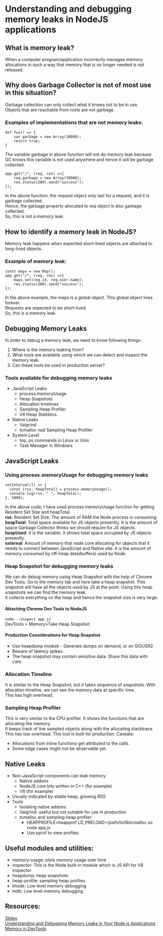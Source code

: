# Understanding and debugging memory leaks in NodeJS applications

## What is memory leak?
When a computer program/application incorrectly manages memory allocations in such
a way that memory that is no longer needed is not released.

## Why does Garbage Collector is not of most use in this situation?
Garbage collection can only collect what it knows not to be in use.  
Objects that are reachable from roots are not garbage.

### Examples of implementations that are not memory leaks:
```
def fun() => {
    var garbage = new Array(10000);
    return true;
}
```
The variable garbage in above function will not do memory leak because GC knows this variable
is not used anywhere and hence it will be garbage collected.

```
app.get("/", (req, res) =>{
    req.garbage = new Array(10000);
    res.status(200).send("success");
});
```
In the above function, the request object only last for a request, and it is garbage collected.  
Hence, the garbage property allocated to req object is also garbage collected.  
So, this is not a memory leak.

## How to identify a memory leak in NodeJS?
Memory leak happens when expected short-lived objects are attached to long-lived objects.

### Example of memory leak:
```
const maps = new Map();
app.get("/", (req, res) =>{
    maps.set(req.id, req.user.name);
    res.status(200).send("success");
});
```
In the above example, the maps is a global object. This global object lives forever.    
Requests are expected to be short-lived.  
So, this is a memory leak.

## Debugging Memory Leaks
In order to debug a memory leak, we need to know following things:  
1. Where is the memory leaking from?
2. What tools are available using which we can detect and inspect the memory leak.
3. Can these tools be used in production server?

### Tools available for debugging memory leaks
- JavaScript Leaks
  - process.memoryUsage
  - Heap Snapshots
  - Allocation timelines
  - Sampling Heap Profiler
  - V8 Heap Statistics
- Native Leaks
  - Valgrind
  - tcmalloc nad Sampling Heap Profiler
- System Level
  - top, ps commands in Linux or Unix
  - Task Manager in Windows

## JavaScript Leaks

### Using process.memoryUsage for debugging memory leaks
```
setInterval(() => {
  const {rss, heapTotal} = process.memoryUsage();
  console.log(rss, " ", heapTotal);
}, 5000); 
```

In the above code, I have used process.memoryUsage function for getting Resident Set Size
and heapTotal.  
**rss**: Resident Set Size. The amount of RAM the Node process is consuming.  
**heapTotal**: Total space available for JS objects presently. It is the amount of space Garbage Collector
thinks we should require for JS objects.  
**heapUsed**: It is the variable. It shows total space occupied by JS objects presently.  
**external**: Amount of memory that node core allocating for objects that it needs to connect 
between JavaScript and Native site. It is the amount of memory consumed by off-heap data(buffers) used
by Node.

### Heap Snapshot for debugging memory leaks
We can do debug memory using Heap Snapshot with the help of Chrome Dev Tools. Go to the memory tab and
here take a heap snapshot. This snapshot will have all the objects used by JS at the point. Using this
heap snapshots we can find the memory leak.  
It collects everything on the heap and hence the snapshot size is very large.

#### Attaching Chrome Dev Tools to NodeJS
`node --inspect app.js`  
DevTools > Memory>Take Heap Snapshot

#### Production Considerations for Heap Snapshot
- Use heapdump module - Generate dumps on demand, or on SIGUSR2
- Beware of latency spikes.
- The heap snapshot may contain sensitive data. Share this data with care.

### Allocation Timeline
It is similar to the Heap Snapshot, but it takes sequence of snapshots. With allocation timeline, we can
see the memory data at specific time.  
This has high overhead.

### Sampling Heap Profiler
This is very similar to the CPU profiler. It shows the functions that are allocating the memory.  
It keeps track of live sampled objects along with the allocating stacktrace.  
This has low overhead. This tool is built for production.
Caveats:
- Allocations from inline functions get attributed to the calls.
- Some edge cases might not be observable yet.

## Native Leaks
- Non-JavaScript components can leak memory
  - Native addons
  - NodeJS core bits written in C++ (for example)
  - V8 (for example)
- Usually indicated by stable heap, growing RSS
- Tools
  - Isolating native addons
  - Valgrind: useful but not suitable for use in production
  - tcmalloc and sampling heap profiler
    - HEAPPROFILE=heapprof LD_PRELOAD=/path/to/libtcmalloc.so node app.js
    - Use pprof to view profiles

## Useful modules and utilities:
- memory-usage: plots memory usage over time
- inspector: This is the Node built-in module which is JS API for V8 inspector
- heapdump: heap snapshots
- heap-profile: sampling heap profiles
- llnode: Low level memory debugging
- mdb: Low level memory debugging

## Resources:  
[Slides](https://goo.gl/Chdxow)  
[Understanding and Debugging Memory Leaks in Your Node.js Applications](https://www.youtube.com/watch?v=hliOMEQRqf8)  
[Memory in DevTools](https://developer.chrome.com/docs/devtools/memory-problems/memory-101/)  
